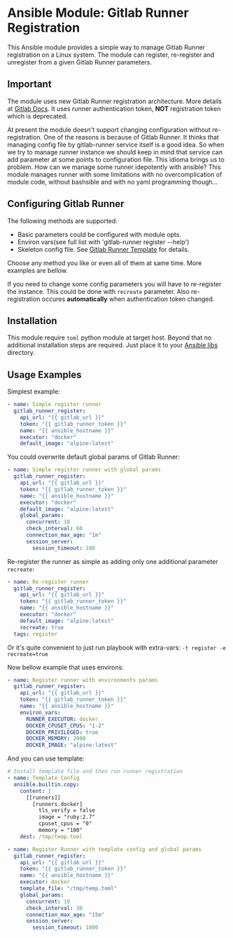 # Ansible Module: Gitlab Runner Registration

This Ansible module provides a simple way to manage Gitlab Runner registration on a Linux system. The module can register, re-register and unregister from a given Gitlab Runner parameters.

## Important

The module uses new Gitlab Runner registration architecture. More details at [Gitlab Docs](https://docs.gitlab.com/ee/architecture/blueprints/runner_tokens/index.html#using-the-authentication-token-in-place-of-the-registration-token). It uses runner authentication token, **NOT** registration token which is deprecated.

At present the module doesn't support changing configuration without re-registration.
One of the reasons is because of Gitlab Runner. It thinks that managing config file by gitlab-runner service itself is a good idea. So when we try to manage runner instance we should keep in mind that service can add parameter at some points to configuration file. This idioma brings us to problem. How can we manage some runner idepotently with ansible? This module manages runner with some limitations with no overcomplication of module code, without bashsible and with no yaml programming though...

## Configuring Gitlab Runner

The following methods are supported:

- Basic parameters could be configured with module opts.
- Environ vars(see full list with 'gitlab-runner register --help')
- Skeleton config file. See [Gitlab Runner Template](https://docs.gitlab.com/runner/register/#register-with-a-configuration-template) for details.

Choose any method you like or even all of them at same time. More examples are bellow.

If you need to change some config parameters you will have to re-register the instance.
This could be done with `recreate` parameter. Also re-registration occures **automatically** when authentication token changed.

## Installation

This module require `toml` python module at target host. Beyond that no additional installation steps are required. Just place it to your [Ansible libs](https://docs.ansible.com/ansible/latest/reference_appendices/config.html#default-module-path) directory.

## Usage Examples

Simplest example:

```yaml
- name: Simple register runner
  gitlab_runner_register:
    api_url: "{{ gitlab_url }}"
    token: "{{ gitlab_runner_token }}"
    name: "{{ ansible_hostname }}"
    executor: "docker"
    default_image: "alpine:latest"
```

You could overwrite default global params of Gitlab Runner:

```yaml
- name: Simple register runner with global params
  gitlab_runner_register:
    api_url: "{{ gitlab_url }}"
    token: "{{ gitlab_runner_token }}"
    name: "{{ ansible_hostname }}"
    executor: "docker"
    default_image: "alpine:latest"
    global_params:
      concurrent: 10
      check_interval: 60
      connection_max_age: "1m"
      session_server:
        session_timeout: 180
```

Re-register the runner as simple as adding only one additional parameter `recreate`:

```yaml
- name: Re-register runner
  gitlab_runner_register:
    api_url: "{{ gitlab_url }}"
    token: "{{ gitlab_runner_token }}"
    name: "{{ ansible_hostname }}"
    executor: "docker"
    default_image: "alpine:latest"
    recreate: true
  tags: register
```

Or it's quite convenient to just run playbook with extra-vars: `-t register -e recreate=true`

Now bellow example that uses environs:

```yaml
- name: Register runner with environments params
  gitlab_runner_register:
    api_url: "{{ gitlab_url }}"
    token: "{{ gitlab_runner_token }}"
    name: "{{ ansible_hostname }}"
    environ_vars:
      RUNNER_EXECUTOR: docker
      DOCKER_CPUSET_CPUS: "1-2"
      DOCKER_PRIVILEGED: true
      DOCKER_MEMORY: 2000
      DOCKER_IMAGE: "alpine:latest"
```

And you can use template:

```yaml
# Install template file and then run runner registration
- name: Template Config
  ansible.builtin.copy:
    content: |
      [[runners]]
        [runners.docker]
          tls_verify = false
          image = "ruby:2.7"
          cpuset_cpus = "0"
          memory = "100"
    dest: /tmp/temp.toml

- name: Register Runner with template config and global params
  gitlab_runner_register:
    api_url: "{{ gitlab_url }}"
    token: "{{ gitlab_runner_token }}"
    name: "{{ ansible_hostname }}"
    executor: docker
    template_file: "/tmp/temp.toml"
    global_params:
      concurrent: 10
      check_interval: 30
      connection_max_age: "15m"
      session_server:
        session_timeout: 1800
```
